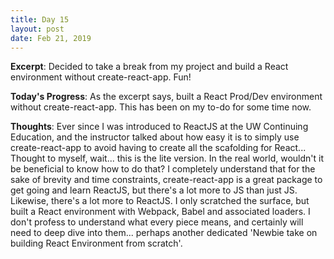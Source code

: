 ```yaml
---
title: Day 15
layout: post
date: Feb 21, 2019
---
```


**Excerpt**: Decided to take a break from my project and build a React environment without create-react-app. Fun!

**Today's Progress**: As the excerpt says, built a React Prod/Dev environment without create-react-app. This has been on my to-do for some time now. 

**Thoughts**: Ever since I was introduced to ReactJS at the UW Continuing Education, and the instructor talked about how easy it is to simply use create-react-app to avoid having to create all the scafolding for React... Thought to myself, wait... this is the lite version. In the real world, wouldn't it be beneficial to know how to do that? I completely understand that for the sake of brevity and time constraints, create-react-app is a great package to get going and learn ReactJS, but there's a lot more to JS than just JS. Likewise, there's a lot more to ReactJS. I only scratched the surface, but built a React environment with Webpack, Babel and associated loaders. I don't profess to understand what every piece means, and certainly will need to deep dive into them... perhaps another dedicated 'Newbie take on building React Environment from scratch'.